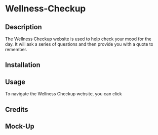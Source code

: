 # Wellness-Checkup

## Description
The Wellness Checkup website is used to help check your mood for the day. It will ask a series of questions and then provide you with a quote to remember.

## Installation


## Usage
To navigate the Wellness Checkup website, you can click 

## Credits


## Mock-Up

